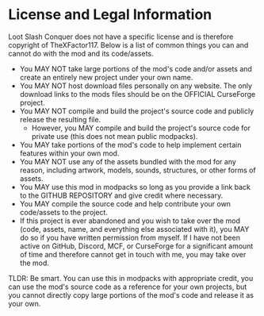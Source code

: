 # License and Legal Information
Loot Slash Conquer does not have a specific license and is therefore copyright of TheXFactor117. Below is a list of common things you can and cannot do with the mod and its code/assets.

* You MAY NOT take large portions of the mod's code and/or assets and create an entirely new project under your own name.
* You MAY NOT host download files personally on any website. The only download links to the mods files should be on the OFFICIAL CurseForge project.
* You MAY NOT compile and build the project's source code and publicly release the resulting file.
  * However, you MAY compile and build the project's source code for private use (this does not mean public modpacks).
* You MAY take portions of the mod's code to help implement certain features within your own mod.
* You MAY NOT use any of the assets bundled with the mod for any reason, including artwork, models, sounds, structures, or other forms of assets.
* You MAY use this mod in modpacks so long as you provide a link back to the GITHUB REPOSITORY and give credit where necessary.
* You MAY compile the source code and help contribute your own code/assets to the project.
* If this project is ever abandoned and you wish to take over the mod (code, assets, name, and everything else associated with it), you MAY do so if you have written permission from myself. If I have not been active on GitHub, Discord, MCF, or CurseForge for a significant amount of time and therefore cannot get in touch with me, you may take over the mod.

TLDR: Be smart. You can use this in modpacks with appropriate credit, you can use the mod's source code as a reference for your own projects, but you cannot directly copy large portions of the mod's code and release it as your own.
